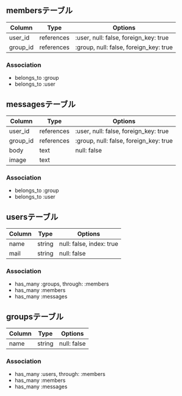 ## membersテーブル

|Column|Type|Options|
|------|----|-------|
|user_id|references|:user, null: false, foreign_key: true|
|group_id|references|:group, null: false, foreign_key: true|

### Association
- belongs_to :group
- belongs_to :user


## messagesテーブル

|Column|Type|Options|
|------|----|-------|
|user_id|references|:user, null: false, foreign_key: true|
|group_id|references|:group, null: false, foreign_key: true|
|body|text|null: false|
|image|text||

### Association
- belongs_to :group
- belongs_to :user


## usersテーブル

|Column|Type|Options|
|------|----|-------|
|name|string|null: false, index: true|
|mail|string|null: false|

### Association
- has_many :groups, through: :members
- has_many :members
- has_many :messages


## groupsテーブル

|Column|Type|Options|
|------|----|-------|
|name|string|null: false|

### Association
- has_many :users, through: :members
- has_many :members
- has_many :messages
